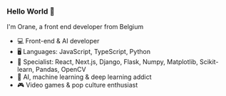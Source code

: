 ### Hello World 👋
I'm Orane, a front end developer from Belgium 

- 💻 Front-end & AI developer
- 🖥️ Languages: JavaScript, TypeScript, Python
- 🚀 Specialist: React, Next.js, Django, Flask, Numpy, Matplotlib, Scikit-learn, Pandas, OpenCV
- 🤖 AI, machine learning & deep learning addict
- 🎮 Video games & pop culture enthusiast
<!--
**helloOrane/helloOrane** is a ✨ _special_ ✨ repository because its `README.md` (this file) appears on your GitHub profile.

Here are some ideas to get you started:

- 🔭 I’m currently working on ...
- 🌱 I’m currently learning ...
- 👯 I’m looking to collaborate on ...
- 🤔 I’m looking for help with ...
- 💬 Ask me about ...
- 📫 How to reach me: ...
- 😄 Pronouns: ...
- ⚡ Fun fact: ...
-->
